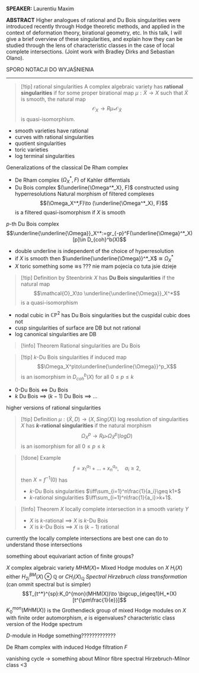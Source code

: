 **SPEAKER:** Laurentiu Maxim

**ABSTRACT**
Higher analogues of rational and Du Bois singularities were introduced recently through Hodge theoretic methods, and applied in the context of deformation theory, birational geometry, etc. In this talk, I will give a brief overview of these singularities, and explain how they can be studied through the lens of characteristic classes in the case of local complete intersections. (Joint work with Bradley Dirks and Sebastian Olano).

SPORO NOTACJI DO WYJAŚNIENIA

---

>[!tip] rational singularities
>A complex algebraic variety has **rational singularities** if for some proper birational map $\mu:\tilde{X}\to X$ such that $\tilde{X}$ is smooth, the natural map
>$$\mathcal{O}_X\to R\mu_*\mathcal{O}_{\tilde{X}}$$
>is quasi-isomorphism.
- smooth varieties have rational
- curves with rational singularities
- quotient singularities
- toric varieties
- log terminal singularities

Generalizations of the classical De Rham complex
- De Rham complex $(\Omega^*_X,F)$ of Kahler differntials
- Du Bois complex $(\underline{\Omega^*_X}, F)$ constructed using hyperresolutions
Natural morphism of filtered complexes
$$(\Omega_X^*,F)\to (\underline{\Omega^*_X}, F)$$
is a filtered quasi-isomorphism if $X$ is smooth

$p$-th Du Bois complex 
$$\underline{\underline{\Omega}}_X^*:=gr_{-p}^F(\underline{\Omega}^*_X)[p]\in D_{coh}^b(X)$$
- double underline is independent of the choice of hyperresolution
- if $X$ is smooth then $\underline{\underline{\Omega}}^*_X$ $\cong$ $\Omega^*_X$ 
- $X$ toric something some $\cong$s ???
nie mam pojecia co tuta jsie dzieje

>[!tip] Definition by Steenbrink
>$X$ has **Du Bois singularities** if the natural map
>$$\mathcal{O}_X\to \underline{\underline{\Omega}}_X^*$$
>is a quasi-isomorphism
- nodal cubic in $\mathbb{CP}^2$ has Du Bois singularities but the cuspidal cubic does not
- cusp singularities of surface are DB but not rational
- log canonical singularities are DB

>[!info] Theorem
>Rational singularities are Du Bois

>[!tip] $k$-Du Bois singularities
>if induced map
>$$\Omega_X^p\to\underline{\underline{\Omega}}^p_X$$
>is an isomorphism in $D^b_{coh}(X)$ for all $0\leq p\leq k$
- $0$-Du Bois $\iff$ Du Bois
- $k$ Du Bois $\implies$ $(k-1)$ Du Bois $\implies$ ...

higher versions of rational singularities
>[!tip] Definition
>$\mu:(\tilde{X},D)\to (X, Sing(X))$ log resolution of singularities
>$X$ has **$k$-rational singularities** if the natural morphism
>$$\Omega_X^p\to R\mu_*\Omega_{\tilde{X}}^p(logD)$$
>is an isomorphism for all $0\leq p\leq k$

>[!done] Example
>$$f=x_1^{a_1}+...+x_n^{a_n},\quad a_i\geq 2,$$
>then $X=f^{-1}(0)$ has
>- $k$-Du Bois singularities $\iff\sum_{i=1}^n\frac{1}{a_i}\geq k1+$
>- $k$-rational singularities $\iff\sum_{i=1}^n\frac{1}{a_i}>k+1$.

>[!info] Theorem
>$X$ locally complete intersection in a smooth variety $Y$
>- $X$ is $k$-rational $\implies$ $X$ is $k$-Du Bois
>- $X$ is $k$-Du Bois $\implies$ $X$ is $(k-1)$ rational

currently the locally complete intersections are best one can do to understand those intersections


something about equivariant action of finite groups?

$X$ complex algebraic variety
$MHM(X)$= Mixed Hodge modules on $X$
$H_i(X)$ either $H_{2i}^{BM}(X)\otimes \mathbb{Q}$ or $CH_i(X)_\mathbb{Q}$
*Spectral Hirzebruch class transformation* (can ommit spectral but is simpler)
$$T_{t^*}^{sp}:K_0^{mon}(MHM(X))\to \bigcup_{e\geq1}H_*(X)[t^{\pm\frac{1}{e}}]$$
$K_0^{mon}(MHM(X))$ is the Grothendieck group of mixed Hodge modules on $X$ with finite order automorphism, $e$ is eigenvalues?
characteristic class version of the Hodge spectrum

$D$-module in Hodge something?????????????

De Rham complex with induced Hodge filtration $F$

vanishing cycle -> something about Milnor fibre
spectral Hirzebruch-Milnor class <3 